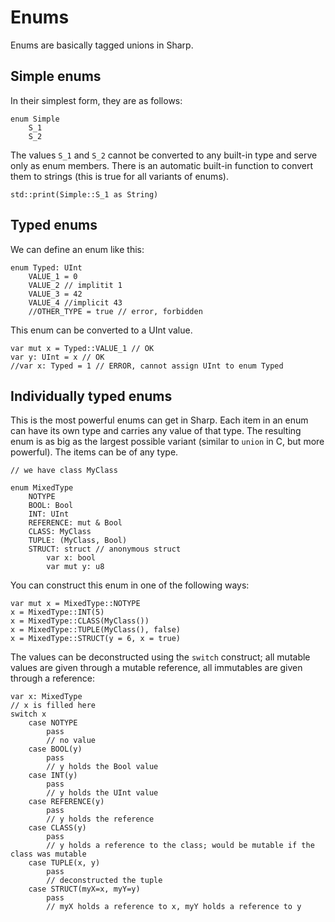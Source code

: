 # Enums
Enums are basically tagged unions in Sharp.

## Simple enums
In their simplest form, they are as follows:
```
enum Simple
	S_1
	S_2
```
The values `S_1` and `S_2` cannot be converted to any built-in type and serve only as enum members.
There is an automatic built-in function to convert them to strings (this is true for all variants of enums).

```
std::print(Simple::S_1 as String)
```

## Typed enums
We can define an enum like this:
```
enum Typed: UInt
	VALUE_1 = 0
	VALUE_2 // implitit 1
	VALUE_3 = 42
	VALUE_4 //implicit 43
	//OTHER_TYPE = true // error, forbidden
```

This enum can be converted to a UInt value.
```
var mut x = Typed::VALUE_1 // OK
var y: UInt = x // OK
//var x: Typed = 1 // ERROR, cannot assign UInt to enum Typed
```

## Individually typed enums
This is the most powerful enums can get in Sharp.
Each item in an enum can have its own type and carries any value of that type. The resulting enum is as big as the largest possible variant (similar to `union` in C, but more powerful). The items can be of any type.

```
// we have class MyClass

enum MixedType
	NOTYPE
	BOOL: Bool
	INT: UInt
	REFERENCE: mut & Bool
	CLASS: MyClass
	TUPLE: (MyClass, Bool)
	STRUCT: struct // anonymous struct
		var x: bool
		var mut y: u8
```

You can construct this enum in one of the following ways:
```
var mut x = MixedType::NOTYPE
x = MixedType::INT(5)
x = MixedType::CLASS(MyClass())
x = MixedType::TUPLE(MyClass(), false)
x = MixedType::STRUCT(y = 6, x = true)
```

The values can be deconstructed using the `switch` construct; all mutable values are given through a mutable reference, all immutables are given through a reference:
```
var x: MixedType
// x is filled here
switch x
	case NOTYPE
		pass
		// no value
	case BOOL(y)
		pass
		// y holds the Bool value
	case INT(y)
		pass
		// y holds the UInt value
	case REFERENCE(y)
		pass
		// y holds the reference
	case CLASS(y)
		pass
		// y holds a reference to the class; would be mutable if the class was mutable
	case TUPLE(x, y)
		pass
		// deconstructed the tuple
	case STRUCT(myX=x, myY=y)
		pass
		// myX holds a reference to x, myY holds a reference to y
```